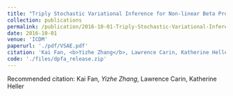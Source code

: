 ```yaml
---
title: "Triply Stochastic Variational Inference for Non-linear Beta Process Factor Analysis."
collection: publications
permalink: /publication/2016-10-01-Triply-Stochastic-Variational-Inference-for-Non-linear-Beta-Process-Factor-Analysis
date: 2016-10-01
venue: 'ICDM'
paperurl: './pdf/VSAE.pdf'
citation: 'Kai Fan, <b>Yizhe Zhang</b>, Lawrence Carin, Katherine Heller'
code: './files/dpfa_release.zip'
---
```

Recommended citation: Kai Fan, *Yizhe Zhang*, Lawrence Carin, Katherine Heller